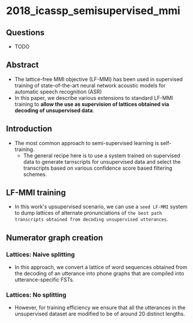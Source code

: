 # 2018_icassp_semisupervised_mmi
## Questions
- TODO
## Abstract
- The lattice-free MMI objective (LF-MMI) has been used in supervised training of state-of-the-art neural network acoustic models for automatic speech recognition (ASR)
- In this paper, we describe various extensions to standard LF-MMI training to **allow the use as supervision of lattices obtained via decoding of unsupervised data**.
## Introduction
- The most common approach to semi-supervised learning is self-training.
    - The general recipe here is to use a system trained on supervised data to generate tarnscripts for unsupervised data and select the transcripts based on various confidence score based filtering schemes.
## LF-MMI training
- In this work's upsupervised scenario, we can use a `seed LF-MMI` system to dump lattices of alternate pronunciations of `the best path transcripts obtained from decoding unsupervised utterances`.
## Numerator graph creation
### Lattices: Naive splitting
- In this approach, we convert a lattice of word sequences obtained from the decoding of an utterance into phone graphs that are compiled into utterance-specific FSTs.
### Lattices: No splitting
- However, for training efficiency we ensure that all the utterances in the unsupervised dataset are modified to be of around 20 distinct lengths.